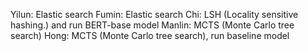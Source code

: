 Yilun:   Elastic search 
Fumin:   Elastic search 
Chi:     LSH (Locality sensitive hashing.) and run BERT-base model
Manlin:  MCTS (Monte Carlo tree search) 
Hong:    MCTS (Monte Carlo tree search), run baseline model 
